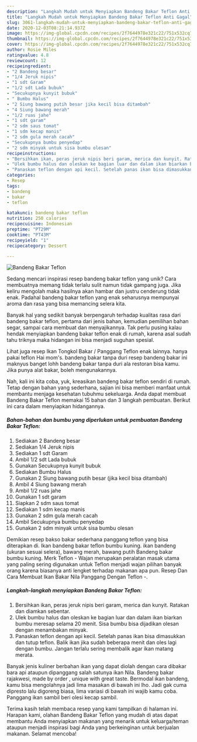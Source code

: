 ```yaml
---
description: "Langkah Mudah untuk Menyiapkan Bandeng Bakar Teflon Anti Gagal"
title: "Langkah Mudah untuk Menyiapkan Bandeng Bakar Teflon Anti Gagal"
slug: 3061-langkah-mudah-untuk-menyiapkan-bandeng-bakar-teflon-anti-gagal
date: 2020-12-03T08:21:14.937Z
image: https://img-global.cpcdn.com/recipes/2f7644978e321c22/751x532cq70/bandeng-bakar-teflon-foto-resep-utama.jpg
thumbnail: https://img-global.cpcdn.com/recipes/2f7644978e321c22/751x532cq70/bandeng-bakar-teflon-foto-resep-utama.jpg
cover: https://img-global.cpcdn.com/recipes/2f7644978e321c22/751x532cq70/bandeng-bakar-teflon-foto-resep-utama.jpg
author: Rosie Miles
ratingvalue: 4.8
reviewcount: 12
recipeingredient:
- "2 Bandeng besar"
- "1/4 Jeruk nipis"
- "1 sdt Garam"
- "1/2 sdt Lada bubuk"
- "Secukupnya kunyit bubuk"
- " Bumbu Halus"
- "2 Siung bawang putih besar jika kecil bisa ditambah"
- "4 Siung bawang merah"
- "1/2 ruas jahe"
- "1 sdt garam"
- "2 sdm saus tomat"
- "1 sdm kecap manis"
- "2 sdm gula merah cacah"
- "Secukupnya bumbu penyedap"
- "2 sdm minyak untuk sisa bumbu olesan"
recipeinstructions:
- "Bersihkan ikan, peras jeruk nipis beri garam, merica dan kunyit. Ratakan dan diamkan sebentar."
- "Ulek bumbu halus dan oleskan ke bagian luar dan dalam ikan biarkan bumbu meresap selama 20 menit. Sisa bumbu bisa dijadikan olesan dengan menambakan minyak."
- "Panaskan teflon dengan api kecil. Setelah panas ikan bisa dimasukkan dan tutup teflon. Balik ikan jika sudah beberapa menit dan oles lagi dengan bumbu. Jangan terlalu sering membalik agar ikan matang merata."
categories:
- Resep
tags:
- bandeng
- bakar
- teflon

katakunci: bandeng bakar teflon 
nutrition: 250 calories
recipecuisine: Indonesian
preptime: "PT29M"
cooktime: "PT43M"
recipeyield: "1"
recipecategory: Dessert

---
```



![Bandeng Bakar Teflon](https://img-global.cpcdn.com/recipes/2f7644978e321c22/751x532cq70/bandeng-bakar-teflon-foto-resep-utama.jpg)

Sedang mencari inspirasi resep bandeng bakar teflon yang unik? Cara membuatnya memang tidak terlalu sulit namun tidak gampang juga. Jika keliru mengolah maka hasilnya akan hambar dan justru cenderung tidak enak. Padahal bandeng bakar teflon yang enak seharusnya mempunyai aroma dan rasa yang bisa memancing selera kita.

Banyak hal yang sedikit banyak berpengaruh terhadap kualitas rasa dari bandeng bakar teflon, pertama dari jenis bahan, kemudian pemilihan bahan segar, sampai cara membuat dan menyajikannya. Tak perlu pusing kalau hendak menyiapkan bandeng bakar teflon enak di rumah, karena asal sudah tahu triknya maka hidangan ini bisa menjadi suguhan spesial.

Lihat juga resep Ikan Tongkol Bakar / Panggang Teflon enak lainnya. hanya pakai teflon Hai mom&#39;s. bandeng bakar tanpa duri resep bandeng bakar ini maknyus banget lohh bandeng bakar tanpa duri ala restoran bisa kamu. Jika punya alat bakar, boleh mengunakannya.


Nah, kali ini kita coba, yuk, kreasikan bandeng bakar teflon sendiri di rumah. Tetap dengan bahan yang sederhana, sajian ini bisa memberi manfaat untuk membantu menjaga kesehatan tubuhmu sekeluarga. Anda dapat membuat Bandeng Bakar Teflon memakai 15 bahan dan 3 langkah pembuatan. Berikut ini cara dalam menyiapkan hidangannya.

<!--inarticleads1-->

##### Bahan-bahan dan bumbu yang diperlukan untuk pembuatan Bandeng Bakar Teflon:

1. Sediakan 2 Bandeng besar
1. Sediakan 1/4 Jeruk nipis
1. Sediakan 1 sdt Garam
1. Ambil 1/2 sdt Lada bubuk
1. Gunakan Secukupnya kunyit bubuk
1. Sediakan  Bumbu Halus
1. Gunakan 2 Siung bawang putih besar (jika kecil bisa ditambah)
1. Ambil 4 Siung bawang merah
1. Ambil 1/2 ruas jahe
1. Gunakan 1 sdt garam
1. Siapkan 2 sdm saus tomat
1. Sediakan 1 sdm kecap manis
1. Gunakan 2 sdm gula merah cacah
1. Ambil Secukupnya bumbu penyedap
1. Gunakan 2 sdm minyak untuk sisa bumbu olesan


Demikian resep bakso bakar sederhana panggang teflon yang bisa diterapkan di. Ikan bandeng bakar teflon bumbu kuning. ikan bandeng (ukuran sesuai selera), bawang merah, bawang putih Bandeng bakar bumbu kuning. Merk Teflon - Wajan merupakan peralatan masak utama yang paling sering digunakan untuk Teflon menjadi wajan pilihan banyak orang karena biasanya anti lengket terhadap makanan apa pun. Resep Dan Cara Membuat Ikan Bakar Nila Panggang Dengan Teflon -. 

<!--inarticleads2-->

##### Langkah-langkah menyiapkan Bandeng Bakar Teflon:

1. Bersihkan ikan, peras jeruk nipis beri garam, merica dan kunyit. Ratakan dan diamkan sebentar.
1. Ulek bumbu halus dan oleskan ke bagian luar dan dalam ikan biarkan bumbu meresap selama 20 menit. Sisa bumbu bisa dijadikan olesan dengan menambakan minyak.
1. Panaskan teflon dengan api kecil. Setelah panas ikan bisa dimasukkan dan tutup teflon. Balik ikan jika sudah beberapa menit dan oles lagi dengan bumbu. Jangan terlalu sering membalik agar ikan matang merata.


Banyak jenis kuliner berbahan ikan yang dapat diolah dengan cara dibakar bara api ataupun dipanggang salah satunya ikan Nila. Bandeng bakar rajakwesi, made by order , unique with great taste. Bermodal ikan bandeng, kamu bisa mengolahnya jadi lima masakan di bawah ini lho. Jadi gak cuma dipresto lalu digoreng biasa, lima variasi di bawah ini wajib kamu coba. Panggang ikan sambil beri olesi kecap sambil. 

Terima kasih telah membaca resep yang kami tampilkan di halaman ini. Harapan kami, olahan Bandeng Bakar Teflon yang mudah di atas dapat membantu Anda menyiapkan makanan yang menarik untuk keluarga/teman ataupun menjadi inspirasi bagi Anda yang berkeinginan untuk berjualan makanan. Selamat mencoba!

